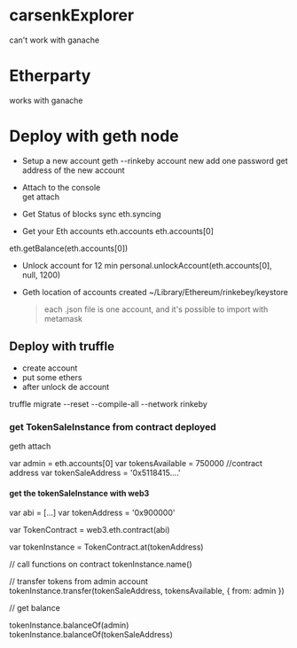 

# carsenkExplorer 
can't work with ganache

# Etherparty
works with ganache



# Deploy with geth node 


- Setup a new account
geth --rinkeby account new
            add one password 
            get address of the new account

- Attach to the console        
get attach

- Get Status of blocks sync 
eth.syncing

- Get your Eth accounts
eth.accounts
eth.accounts[0]

eth.getBalance(eth.accounts[0])

- Unlock account for 12 min
personal.unlockAccount(eth.accounts[0], null, 1200)


- Geth location of accounts created 
~/Library/Ethereum/rinkebey/keystore

    > each .json file is one account, and it's possible to import with metamask



## Deploy with truffle
- create account 
- put some ethers 
- after unlock de account 

truffle migrate --reset --compile-all --network rinkeby

### get TokenSaleInstance from contract deployed

geth attach 

var admin = eth.accounts[0]
var tokensAvailable = 750000
//contract address 
var tokenSaleAddress = '0x5118415....'

#### get the tokenSaleInstance with web3 

var abi = [...]
var tokenAddress = '0x900000' 

var TokenContract = web3.eth.contract(abi)

var tokenInstance = TokenContract.at(tokenAddress)

// call functions on contract 
tokenInstance.name()

// transfer tokens from admin account 
tokenInstance.transfer(tokenSaleAddress, tokensAvailable, { from: admin })

// get balance

tokenInstance.balanceOf(admin)
tokenInstance.balanceOf(tokenSaleAddress)








